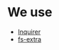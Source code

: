 # We use

- [Inquirer](https://github.com/SBoudrias/Inquirer.js)
- [fs-extra](https://github.com/jprichardson/node-fs-extra)
